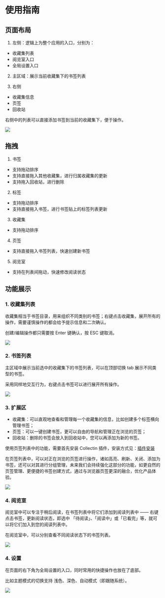 # 使用指南

## 页面布局

1. 左侧：逻辑上为整个应用的入口，分别为：

- 收藏集列表
- 阅览室入口
- 全局设置入口

2. 主区域：展示当前收藏集下的书签列表

3. 右侧

- 收藏集信息
- 页签
- 回收站

右侧中的列表可以直接添加书签到当前的收藏集下，便于操作。

<img src="https://file-1305078911.cos.ap-shanghai.myqcloud.com/images/layout-overview.png" />

## 拖拽

1. 书签

- 支持拖动排序
- 支持直接拖入其他收藏集，进行归属收藏集的更新
- 支持拖入回收站，进行删除

2. 标签

- 支持拖动排序
- 支持直接拖入书签，进行书签贴上的标签列表更新

3. 收藏集

- 支持拖动排序

4. 页签

- 支持直接拖入书签列表，快速创建新书签

5. 阅览室

- 支持在列表间拖动，快速修改阅读状态

## 功能展示

### 1. 收藏集列表

收藏集相当于书签目录，用来组织不同类别的书签；右键点击收藏集，展开所有的操作，需要谨慎操作的都会给予提示信息和二次确认。

创建/编辑操作都只需要按 Enter 键确认，按 ESC 键取消。

<img src="https://file-1305078911.cos.ap-shanghai.myqcloud.com/images/collection.gif" />

### 2. 书签列表

主区域中展示当前选中的收藏集下的书签列表，可以在顶部切换 tab 展示不同类型的书签。

采用同样地交互行为，右键点击书签可以进行展开所有操作。

<img src="https://file-1305078911.cos.ap-shanghai.myqcloud.com/images/bookmark.gif" />

### 3. 扩展区

- 收藏集：可以直观地查看和管理每一个收藏集的信息，比如创建多个标签横向管理书签；
- 页签：可以一键创建书签，更可以自由的导航和管理正在浏览的页签；
- 回收站：删除的书签会放入到回收站中，您可以再添加为新的书签。

使用页签列表中的功能，需要首先安装 Collectin 插件，安装方式见：<a href="/docs/extension">插件安装</a>

在页签列表中，可以对正在浏览的页签进行操作，诸如高亮、刷新、关闭、添加为书签，还可以对其进行分组管理，未来我们会持续强化这部分的功能，如更自然的页签管理、更便捷的书签创建方式，通过与浏览器页签更深的融合，优化产品体验。

<img src="https://file-1305078911.cos.ap-shanghai.myqcloud.com/images/tab.gif" />

### 4. 阅览室

阅览室中可以专注于稍后阅读，在书签列表中将它们添加到阅读列表中 —— 右键点击书签，更新阅读状态，即选中 「待阅读」、「阅读中」或「已看完」等，就可以将它们加入到您的阅读列表中。

在阅览室中，可以分别查看不同阅读状态下的书签列表。

<img src="https://file-1305078911.cos.ap-shanghai.myqcloud.com/images/read.gif" />

### 4. 设置

在页面的右下角为全局设置的入口，同时常用的快捷操作也放在了底部。

比如主题模式的切换支持 浅色、深色、自动模式（即跟随系统）。

<img src="https://file-1305078911.cos.ap-shanghai.myqcloud.com/images/theme.gif" />
